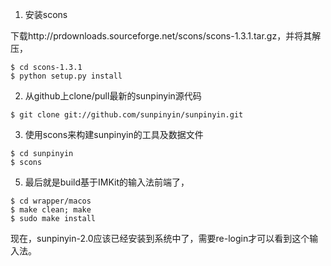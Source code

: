 1. 安装scons

下载http://prdownloads.sourceforge.net/scons/scons-1.3.1.tar.gz，并将其解压，

```
$ cd scons-1.3.1
$ python setup.py install
```

2. 从github上clone/pull最新的sunpinyin源代码

```
$ git clone git://github.com/sunpinyin/sunpinyin.git
```

3. 使用scons来构建sunpinyin的工具及数据文件

```
$ cd sunpinyin
$ scons
```

5. 最后就是build基于IMKit的输入法前端了，

```
$ cd wrapper/macos
$ make clean; make
$ sudo make install
```

现在，sunpinyin-2.0应该已经安装到系统中了，需要re-login才可以看到这个输入法。